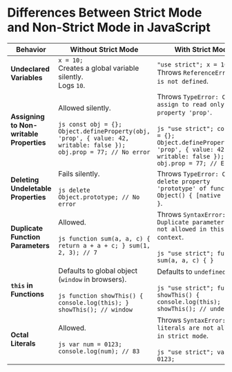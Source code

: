 # Differences Between Strict Mode and Non-Strict Mode in JavaScript

| **Behavior**                             | **Without Strict Mode**                                                                                                                       | **With Strict Mode**                                                                                                                                                                                   |
| ---------------------------------------- | --------------------------------------------------------------------------------------------------------------------------------------------- | ------------------------------------------------------------------------------------------------------------------------------------------------------------------------------------------------------ |
| **Undeclared Variables**                 | `x = 10;` <br> Creates a global variable silently.<br> Logs `10`.                                                                             | `"use strict"; x = 10;` <br> Throws `ReferenceError: x is not defined`.                                                                                                                                |
| **Assigning to Non-writable Properties** | Allowed silently.<br><br>`js const obj = {}; Object.defineProperty(obj, 'prop', { value: 42, writable: false }); obj.prop = 77; // No error ` | Throws `TypeError: Cannot assign to read only property 'prop'`.<br><br>`js "use strict"; const obj = {}; Object.defineProperty(obj, 'prop', { value: 42, writable: false }); obj.prop = 77; // Error ` |
| **Deleting Undeletable Properties**      | Fails silently.<br><br>`js delete Object.prototype; // No error `                                                                             | Throws `TypeError: Cannot delete property 'prototype' of function Object() { [native code] }`.                                                                                                         |
| **Duplicate Function Parameters**        | Allowed.<br><br>`js function sum(a, a, c) { return a + a + c; } sum(1, 2, 3); // 7 `                                                          | Throws `SyntaxError: Duplicate parameter name not allowed in this context`.<br><br>`js "use strict"; function sum(a, a, c) { } `                                                                       |
| **`this` in Functions**                  | Defaults to global object (`window` in browsers).<br><br>`js function showThis() { console.log(this); } showThis(); // window `               | Defaults to `undefined`.<br><br>`js "use strict"; function showThis() { console.log(this); } showThis(); // undefined `                                                                                |
| **Octal Literals**                       | Allowed.<br><br>`js var num = 0123; console.log(num); // 83 `                                                                                 | Throws `SyntaxError: Octal literals are not allowed in strict mode`.<br><br>`js "use strict"; var num = 0123; `                                                                                        |
